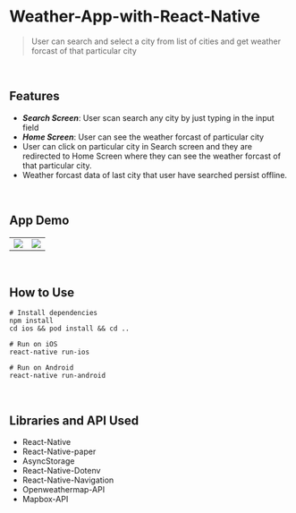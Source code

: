 # Weather-App-with-React-Native

> User can search and select a city from list of cities and get weather forcast of that particular city

<br />

## Features

- **_Search Screen_**: User scan search any city by just typing in the input field
- **_Home Screen_**: User can see the weather forcast of particular city
- User can click on particular city in Search screen and they are redirected to Home Screen where they can see the weather forcast of that particular city.
- Weather forcast data of last city that user have searched persist offline.

<br />

## App Demo

<table>
  <tr >
      <td align="right" valign="top">
        <img src="https://user-images.githubusercontent.com/62681943/139521161-27eb7dd2-28a6-4984-b177-512883ccdf78.PNG" style="vertical-align: top;" />
    </td>
    <td valign="top">
      <img src="https://user-images.githubusercontent.com/62681943/139521156-1b317c60-a547-4b34-b39a-dbd941c763b4.PNG" />
    </td>

  </tr>
</table>

<br />

## How to Use

```
# Install dependencies
npm install
cd ios && pod install && cd ..

# Run on iOS
react-native run-ios

# Run on Android
react-native run-android
```

<br />

## Libraries and API Used

- React-Native
- React-Native-paper
- AsyncStorage
- React-Native-Dotenv
- React-Native-Navigation
- Openweathermap-API
- Mapbox-API
